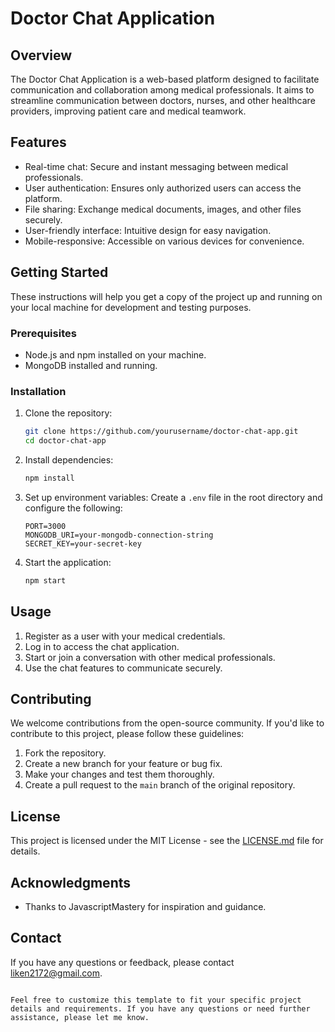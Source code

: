 # Doctor Chat Application

## Overview

The Doctor Chat Application is a web-based platform designed to facilitate communication and collaboration among medical professionals. It aims to streamline communication between doctors, nurses, and other healthcare providers, improving patient care and medical teamwork.

## Features

- Real-time chat: Secure and instant messaging between medical professionals.
- User authentication: Ensures only authorized users can access the platform.
- File sharing: Exchange medical documents, images, and other files securely.
- User-friendly interface: Intuitive design for easy navigation.
- Mobile-responsive: Accessible on various devices for convenience.

## Getting Started

These instructions will help you get a copy of the project up and running on your local machine for development and testing purposes.

### Prerequisites

- Node.js and npm installed on your machine.
- MongoDB installed and running.

### Installation

1. Clone the repository:
   ```bash
   git clone https://github.com/yourusername/doctor-chat-app.git
   cd doctor-chat-app
   ```

2. Install dependencies:
   ```bash
   npm install
   ```

3. Set up environment variables:
   Create a `.env` file in the root directory and configure the following:
   ```
   PORT=3000
   MONGODB_URI=your-mongodb-connection-string
   SECRET_KEY=your-secret-key
   ```

4. Start the application:
   ```bash
   npm start
   ```

## Usage

1. Register as a user with your medical credentials.
2. Log in to access the chat application.
3. Start or join a conversation with other medical professionals.
4. Use the chat features to communicate securely.

## Contributing

We welcome contributions from the open-source community. If you'd like to contribute to this project, please follow these guidelines:

1. Fork the repository.
2. Create a new branch for your feature or bug fix.
3. Make your changes and test them thoroughly.
4. Create a pull request to the `main` branch of the original repository.

## License

This project is licensed under the MIT License - see the [LICENSE.md](LICENSE.md) file for details.

## Acknowledgments

- Thanks to JavascriptMastery for inspiration and guidance.

## Contact

If you have any questions or feedback, please contact liken2172@gmail.com.
```

Feel free to customize this template to fit your specific project details and requirements. If you have any questions or need further assistance, please let me know.
